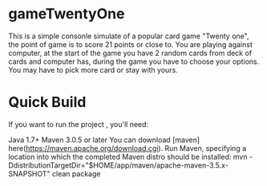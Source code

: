 # gameTwentyOne
This is a simple consonle simulate of a popular card game "Twenty one", the point of game is to score 21 points or close to.
You are playing against computer, at the start of the game you have 2 random cards from deck of cards and computer has, 
during the game you have to choose your options. You may have to pick more card or stay with yours.

# Quick Build
If you want to run the project , you'll need:

Java 1.7+
Maven 3.0.5 or later
You can download [maven] here(https://maven.apache.org/download.cgi). 
Run Maven, specifying a location into which the completed Maven distro should be installed:
mvn -DdistributionTargetDir="$HOME/app/maven/apache-maven-3.5.x-SNAPSHOT" clean package
